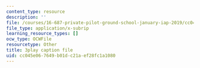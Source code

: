 ```yaml
---
content_type: resource
description: ''
file: /courses/16-687-private-pilot-ground-school-january-iap-2019/cc045e067649b01dc21aef28fc1a1080_802a1jvk5Ck.srt
file_type: application/x-subrip
learning_resource_types: []
ocw_type: OCWFile
resourcetype: Other
title: 3play caption file
uid: cc045e06-7649-b01d-c21a-ef28fc1a1080
---
```

